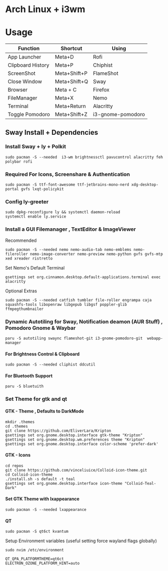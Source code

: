 # Arch Linux + i3wm

# Usage

| Function          | Shortcut     | Using             |
| ----------------- | ------------ | ----------------- |
| App Launcher      | Meta+D       | Rofi              |
| Clipboard History | Meta+P       | Chiphist          |
| ScreenShot        | Meta+Shift+P | FlameShot         |
| Close Window      | Meta+Shift+Q | Sway              |
| Browser           | Meta + C     | Firefox           |
| FileManager       | Meta+X       | Nemo              |
| Terminal          | Meta+Return  | Alacritty         |
| Toggle Pomodoro   | Meta+Shift+Z | i3-gnome-pomodoro |

## Sway Install + Dependencies

### Install Sway + ly + Polkit

```
sudo pacman -S --needed  i3-wm brightnessctl pavucontrol alacritty feh polybar rofi
```

### Required For Icons, Screenshare & Authentication

```
sudo pacman -S ttf-font-awesome ttf-jetbrains-mono-nerd xdg-desktop-portal gvfs lxqt-policykit
```

### Config ly-greeter

```
sudo dpkg-reconfigure ly && systemctl daemon-reload
systemctl enable ly.service
```

### Install a GUI Filemanager , TextEditor & ImageViewer

Recommended

```
sudo pacman -S --needed nemo nemo-audio-tab nemo-emblems nemo-fileroller nemo-image-converter nemo-preview nemo-python gvfs gvfs-mtp xed xreader ristretto
```

Set Nemo's Default Terminal

```
gsettings set org.cinnamon.desktop.default-applications.terminal exec alacritty

```

Optional Extras

```
sudo pacman -S --needed catfish tumbler file-roller engrampa caja squashfs-tools libopenraw libgepub libgsf poppler-glib ffmpegthumbnailer
```

### Dynamic Autotiling for Sway, Notification deamon (AUR Stuff) , Pomodoro Gnome & Waybar

```
paru -S autotiling swaync flameshot-git i3-gnome-pomodoro-git  webapp-manager
```

#### For Brightness Control & Clipboard

```
sudo pacman -S --needed cliphist ddcutil
```

#### For Bluetooth Support

```
paru -S bluetuith
```

### Set Theme for gtk and qt

#### GTK - Theme , Defaults to DarkMode

```
mkdir .themes
cd .themes
git clone https://github.com/EliverLara/Kripton
gsettings set org.gnome.desktop.interface gtk-theme "Kripton"
gsettings set org.gnome.desktop.wm.preferences theme "Kripton"
gsettings set org.gnome.desktop.interface color-scheme 'prefer-dark'
```

#### GTK - Icons

```
cd repos
git clone https://github.com/vinceliuice/Colloid-icon-theme.git
cd Colloid-icon-theme
./install.sh -s default -t teal
gsettings set org.gnome.desktop.interface icon-theme "Colloid-Teal-Dark"
```

#### Set GTK Theme with lxappearance

```
sudo pacman -S --needed lxappearance
```

#### QT

```
sudo pacman -S qt6ct kvantum
```

Setup Environment variables (useful setting force wayland flags globally)

`sudo nvim /etc/environment`

```
QT_QPA_PLATFORMTHEME=qt6ct
ELECTRON_OZONE_PLATFORM_HINT=auto
```
